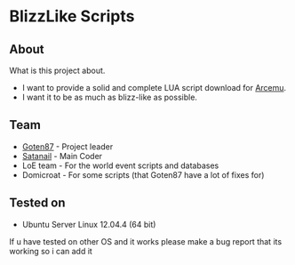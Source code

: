 # BlizzLike Scripts

## About

What is this project about.
* I want to provide a solid and complete LUA script download for [Arcemu][3].
* I want it to be as much as blizz-like as possible.


## Team

* [Goten87][1] - Project leader
* [Satanail][2] - Main Coder
* LoE team - For the world event scripts and databases
* Domicroat - For some scripts (that Goten87 have a lot of fixes for)

## Tested on

* Ubuntu Server Linux 12.04.4 (64 bit)

If u have tested on other OS and it works please make a bug report that its working so i can add it


[1]: https://github.com/Goten87
[2]: https://github.com/DarkAngel39 
[3]: http://www.arcemu.org/
